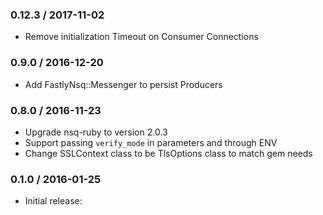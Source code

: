 ### 0.12.3 / 2017-11-02

* Remove initialization Timeout on Consumer Connections

### 0.9.0 / 2016-12-20

* Add FastlyNsq::Messenger to persist Producers

### 0.8.0 / 2016-11-23

* Upgrade nsq-ruby to version 2.0.3
* Support passing `verify_mode` in parameters and through ENV
* Change SSLContext class to be TlsOptions class to match gem needs

### 0.1.0 / 2016-01-25

* Initial release:
